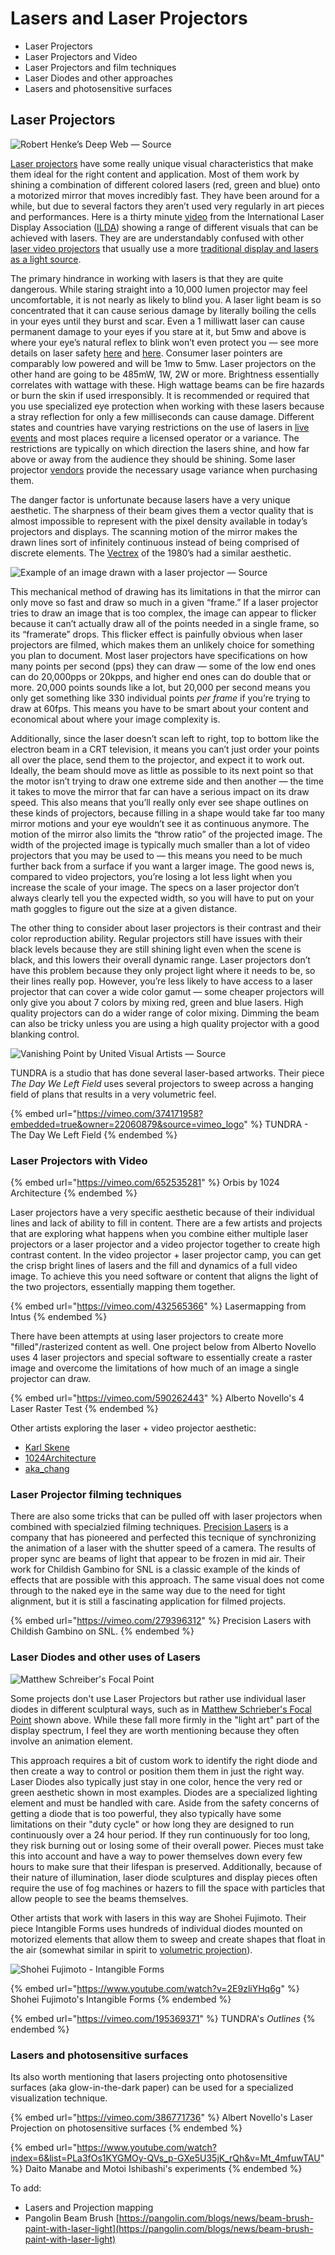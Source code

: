 # Lasers and Laser Projectors

* Laser Projectors
* Laser Projectors and Video
* Laser Projectors and film techniques
* Laser Diodes and other approaches
* Lasers and photosensitive surfaces

## Laser Projectors <a href="#0eb1" id="0eb1"></a>

![Robert Henke’s Deep Web — Source](https://miro.medium.com/max/1400/1\*QvpOJek61D4lrM8IrVfUkg.png)

[Laser projectors](https://en.wikipedia.org/wiki/Laser\_projector) have some really unique visual characteristics that make them ideal for the right content and application. Most of them work by shining a combination of different colored lasers (red, green and blue) onto a motorized mirror that moves incredibly fast. They have been around for a while, but due to several factors they aren’t used very regularly in art pieces and performances. Here is a thirty minute [video](https://www.youtube.com/watch?v=o1b5P\_3OkEc) from the International Laser Display Association ([ILDA](http://www.ilda.com)) showing a range of different visuals that can be achieved with lasers. They are are understandably confused with other [laser video projectors](https://en.wikipedia.org/wiki/Laser\_video\_display) that usually use a more [traditional display and lasers as a light source](http://pro.sony.com/bbsc/ssr/show-projectors/resource.solutions.bbsccms-assets-show-projectors-laserprojectorslandingpage.shtml).

The primary hindrance in working with lasers is that they are quite dangerous. While staring straight into a 10,000 lumen projector may feel uncomfortable, it is not nearly as likely to blind you. A laser light beam is so concentrated that it can cause serious damage by literally boiling the cells in your eyes until they burst and scar. Even a 1 milliwatt laser can cause permanent damage to your eyes if you stare at it, but 5mw and above is where your eye’s natural reflex to blink won’t even protect you — see more details on laser safety [here](https://en.wikipedia.org/wiki/Laser\_safety) and [here](http://www.laserpointersafety.com/FAQ/FAQ.html). Consumer laser pointers are comparably low powered and will be 1mw to 5mw. Laser projectors on the other hand are going to be 485mW, 1W, 2W or more. Brightness essentially correlates with wattage with these. High wattage beams can be fire hazards or burn the skin if used irresponsibly. It is recommended or required that you use specialized eye protection when working with these lasers because a stray reflection for only a few milliseconds can cause damage. Different states and countries have varying restrictions on the use of lasers in [live events](https://en.wikipedia.org/wiki/Laser\_lighting\_display) and most places require a licensed operator or a variance. The restrictions are typically on which direction the lasers shine, and how far above or away from the audience they should be shining. Some laser projector [vendors](http://x-laser.us) provide the necessary usage variance when purchasing them.

The danger factor is unfortunate because lasers have a very unique aesthetic. The sharpness of their beam gives them a vector quality that is almost impossible to represent with the pixel density available in today’s projectors and displays. The scanning motion of the mirror makes the drawn lines sort of infinitely continuous instead of being comprised of discrete elements. The [Vectrex](https://en.wikipedia.org/wiki/Vectrex) of the 1980’s had a similar aesthetic.

![Example of an image drawn with a laser projector — Source](https://miro.medium.com/max/1200/1\*GKCKqnW5cPwlhteNLIvhKg.png)

This mechanical method of drawing has its limitations in that the mirror can only move so fast and draw so much in a given “frame.” If a laser projector tries to draw an image that is too complex, the image can appear to flicker because it can’t actually draw all of the points needed in a single frame, so its “framerate” drops. This flicker effect is painfully obvious when laser projectors are filmed, which makes them an unlikely choice for something you plan to document. Most laser projectors have specifications on how many points per second (pps) they can draw — some of the low end ones can do 20,000pps or 20kpps, and higher end ones can do double that or more. 20,000 points sounds like a lot, but 20,000 per second means you only get something like 330 individual points _per frame_ if you’re trying to draw at 60fps. This means you have to be smart about your content and economical about where your image complexity is.

Additionally, since the laser doesn’t scan left to right, top to bottom like the electron beam in a CRT television, it means you can’t just order your points all over the place, send them to the projector, and expect it to work out. Ideally, the beam should move as little as possible to its next point so that the motor isn’t trying to draw one extreme side and then another — the time it takes to move the mirror that far can have a serious impact on its draw speed. This also means that you’ll really only ever see shape outlines on these kinds of projectors, because filling in a shape would take far too many mirror motions and your eye wouldn’t see it as continuous anymore. The motion of the mirror also limits the “throw ratio” of the projected image. The width of the projected image is typically much smaller than a lot of video projectors that you may be used to — this means you need to be much further back from a surface if you want a larger image. The good news is, compared to video projectors, you’re losing a lot less light when you increase the scale of your image. The specs on a laser projector don’t always clearly tell you the expected width, so you will have to put on your math goggles to figure out the size at a given distance.

The other thing to consider about laser projectors is their contrast and their color reproduction ability. Regular projectors still have issues with their black levels because they are still shining light even when the scene is black, and this lowers their overall dynamic range. Laser projectors don’t have this problem because they only project light where it needs to be, so their lines really pop. However, you’re less likely to have access to a laser projector that can cover a wide color gamut — some cheaper projectors will only give you about 7 colors by mixing red, green and blue lasers. High quality projectors can do a wider range of color mixing. Dimming the beam can also be tricky unless you are using a high quality projector with a good blanking control.

![Vanishing Point by United Visual Artists — Source](https://miro.medium.com/max/1400/1\*NQmzbfWD31fI4eD3XsQPjQ.jpeg)

TUNDRA is a studio that has done several laser-based artworks. Their piece _The Day We Left Field_ uses several projectors to sweep across a hanging field of plans that results in a very volumetric feel.

{% embed url="https://vimeo.com/374171958?embedded=true&owner=22060879&source=vimeo_logo" %}
TUNDRA - The Day We Left Field
{% endembed %}

### Laser Projectors with Video

{% embed url="https://vimeo.com/652535281" %}
Orbis by 1024 Architecture
{% endembed %}

Laser projectors have a very specific aesthetic because of their individual lines and lack of ability to fill in content. There are a few artists and projects that are exploring what happens when you combine either multiple laser projectors or a laser projector and a video projector together to create high contrast content. In the video projector + laser projector camp, you can get the crisp bright lines of lasers and the fill and dynamics of a full video image. To achieve this you need software or content that aligns the light of the two projectors, essentially mapping them together.

{% embed url="https://vimeo.com/432565366" %}
Lasermapping from Intus
{% endembed %}



There have been attempts at using laser projectors to create more "filled"/rasterized content as well. One project below from Alberto Novello uses 4 laser projectors and special software to essentially create a raster image and overcome the limitations of how much of an image a single projector can draw.

{% embed url="https://vimeo.com/590262443" %}
Alberto Novello's 4 Laser Raster Test
{% endembed %}

Other artists exploring the laser + video projector aesthetic:

* [Karl Skene](https://www.instagram.com/karlskene/)
* [1024Architecture](http://instagram.com/1024architecture)
* [aka\_chang](https://www.instagram.com/aka\_chang/)

### Laser Projector filming techniques

There are also some tricks that can be pulled off with laser projectors when combined with specialzied filming techniques. [Precision Lasers](https://www.precisionlasers.com) is a company that has pioneered and perfected this tecnique of synchronizing the animation of a laser with the shutter speed of a camera. The results of proper sync are beams of light that appear to be frozen in mid air. Their work for Childish Gambino for SNL is a classic example of the kinds of effects that are possible with this approach. The same visual does not come through to the naked eye in the same way due to the need for tight alignment, but it is still a fascinating application for filmed projects.

{% embed url="https://vimeo.com/279396312" %}
Precision Lasers with Childish Gambino on SNL.
{% endembed %}

### Laser Diodes and other uses of Lasers

![Matthew Schreiber's Focal Point](../.gitbook/assets/Ontario.jpg)

Some projects don't use Laser Projectors but rather use individual laser diodes in different sculptural ways, such as in [Matthew Schrieber's Focal Point](https://www.matthewschreiber.com/laser-catalog/focal-point-series) shown above. While these fall more firmly in the "light art" part of the display spectrum, I feel they are worth mentioning because they often involve an animation element.

This approach requires a bit of custom work to identify the right diode and then create a way to control or position them them in just the right way. Laser Diodes also typically just stay in one color, hence the very red or green aesthetic shown in most examples. Diodes are a specialized lighting element and must be handled with care. Aside from the safety concerns of getting a diode that is too powerful, they also typically have some limitations on their "duty cycle" or how long they are designed to run continuously over a 24 hour period. If they run continuously for too long, they risk burning out or losing some of their overall power. Pieces must take this into account and have a way to power themselves down every few hours to make sure that their lifespan is preserved. Additionally, because of their nature of illumination, laser diode sculptures and display pieces often require the use of fog machines or hazers to fill the space with particles that allow people to see the beams themselves.

Other artists that work with lasers in this way are Shohei Fujimoto. Their piece Intangible Forms uses hundreds of individual diodes mounted on motorized elements that allow them to sweep and create shapes that float in the air (somewhat similar in spirit to [volumetric projection](../techniques/volumetric-projection.md)).

![Shohei Fujimoto - Intangible Forms](../.gitbook/assets/artechouse-nyc-Intangible-Forms-by-Shohei-Fujimoto-12-Credit-dubsbydesign-1500x1000.jpg)

{% embed url="https://www.youtube.com/watch?v=2E9zliYHq6g" %}
Shohei Fujimoto's Intangible Forms
{% endembed %}

{% embed url="https://vimeo.com/195369371" %}
TUNDRA's _Outlines_
{% endembed %}

### Lasers and photosensitive surfaces

Its also worth mentioning that lasers projecting onto photosensitive surfaces (aka glow-in-the-dark paper) can be used for a specialized visualization technique.

{% embed url="https://vimeo.com/386771736" %}
Albert Novello's Laser Projection on photosensitive surfaces
{% endembed %}

{% embed url="https://www.youtube.com/watch?index=6&list=PLa3fOs1KYGMOy-QVs_p-GXe5U35jK_rQh&v=Mt_4mfuwTAU" %}
Daito Manabe and Motoi Ishibashi's experiments
{% endembed %}

To add:

* Lasers and Projection mapping
* Pangolin Beam Brush [https://pangolin.com/blogs/news/beam-brush-paint-with-laser-light](https://pangolin.com/blogs/news/beam-brush-paint-with-laser-light)
